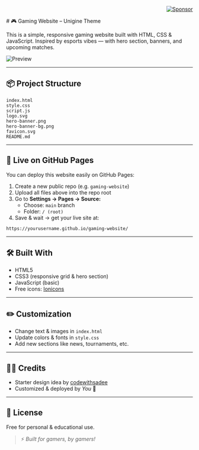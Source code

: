 <p align="right">
  <a href="https://www.buymeacoffee.com/yourusername" target="_blank">
    <img src="https://img.shields.io/badge/Sponsor-%E2%9D%A4-pink?style=flat-square" alt="Sponsor">
  </a>
</p>
# 🎮 Gaming Website – Unigine Theme

This is a simple, responsive gaming website built with HTML, CSS & JavaScript.
Inspired by esports vibes — with hero section, banners, and upcoming matches.

![Preview](hero-banner.png)

---

## 📦 **Project Structure**
```
index.html
style.css
script.js
logo.svg
hero-banner.png
hero-banner-bg.png
favicon.svg
README.md
```

---

## 🚀 **Live on GitHub Pages**
You can deploy this website easily on GitHub Pages:
1. Create a new public repo (e.g. `gaming-website`)
2. Upload all files above into the repo root
3. Go to **Settings → Pages → Source:**  
   - Choose: `main` branch
   - Folder: `/ (root)`
4. Save & wait → get your live site at:
```
https://yourusername.github.io/gaming-website/
```

---

## 🛠 **Built With**
- HTML5
- CSS3 (responsive grid & hero section)
- JavaScript (basic)
- Free icons: [Ionicons](https://ionic.io/ionicons)

---

## ✏️ **Customization**
- Change text & images in `index.html`
- Update colors & fonts in `style.css`
- Add new sections like news, tournaments, etc.

---

## 🧙‍♂️ **Credits**
- Starter design idea by [codewithsadee](https://github.com/codewithsadee)
- Customized & deployed by *You* 🤘

---

## 📜 **License**
Free for personal & educational use.

> ⚡ *Built for gamers, by gamers!*
